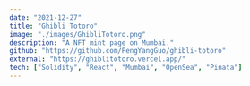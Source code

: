 ```yaml
---
date: "2021-12-27"
title: "Ghibli Totoro"
image: "./images/GhibliTotoro.png"
description: "A NFT mint page on Mumbai."
github: "https://github.com/PengYangGuo/ghibli-totoro"
external: "https://ghiblitotoro.vercel.app/"
tech: ["Solidity", "React", "Mumbai", "OpenSea", "Pinata"]
---
```

